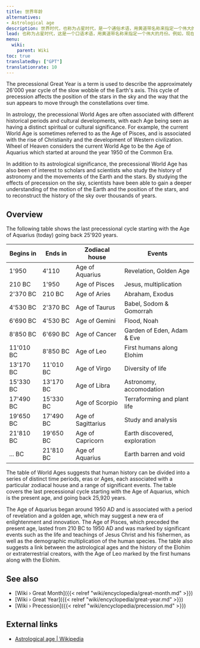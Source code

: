 ```yaml
---
title: 世界年龄
alternatives:
- Astrological age
description: 世界时代，也称为占星时代，是一个通俗术语，用黄道带名称来指定一个伟大的月份。例如，现在，我们正在从双鱼座时代过渡到水瓶座时代。
lead: 也称为占星时代，这是一个口语术语，用黄道带名称来指定一个伟大的月份。例如，现在，我们正在从双鱼座时代过渡到水瓶座时代。
menu:
  wiki:
    parent: Wiki
toc: true
translatedby: ["GPT"]
translationrate: 10
---
```


The precessional Great Year is a term is used to describe the approximately 26'000 year cycle of the slow wobble of the Earth's axis. This cycle of precession affects the position of the stars in the sky and the way that the sun appears to move through the constellations over time.

In astrology, the precessional World Ages are often associated with different historical periods and cultural developments, with each Age being seen as having a distinct spiritual or cultural significance. For example, the current World Age is sometimes referred to as the Age of Pisces, and is associated with the rise of Christianity and the development of Western civilization. Wheel of Heaven considers the current World Age to be the Age of Aquarius which started at around the year 1950 of the Common Era.

In addition to its astrological significance, the precessional World Age has also been of interest to scholars and scientists who study the history of astronomy and the movements of the Earth and the stars. By studying the effects of precession on the sky, scientists have been able to gain a deeper understanding of the motion of the Earth and the position of the stars, and to reconstruct the history of the sky over thousands of years.

## Overview

The following table shows the last precessional cycle starting with the Age of Aquarius (today) going back 25'920 years.

| Begins in | Ends in   | Zodiacal house     | Events                        |
|-----------|-----------|--------------------|-------------------------------|
| 1'950     | 4'110     | Age of Aquarius    | Revelation, Golden Age        |
| 210 BC    | 1'950     | Age of Pisces      | Jesus, multiplication         |
| 2'370 BC  | 210 BC    | Age of Aries       | Abraham, Exodus               |
| 4'530 BC  | 2'370 BC  | Age of Taurus      | Babel, Sodom & Gomorrah       |
| 6'690 BC  | 4'530 BC  | Age of Gemini      | Flood, Noah                   |
| 8'850 BC  | 6'690 BC  | Age of Cancer      | Garden of Eden, Adam & Eve    |
| 11'010 BC | 8'850 BC  | Age of Leo         | First humans along Elohim     |
| 13'170 BC | 11'010 BC | Age of Virgo       | Diversity of life             |
| 15'330 BC | 13'170 BC | Age of Libra       | Astronomy, accomodation       |
| 17'490 BC | 15'330 BC | Age of Scorpio     | Terraforming and plant life   |
| 19'650 BC | 17'490 BC | Age of Sagittarius | Study and analysis            |
| 21'810 BC | 19'650 BC | Age of Capricorn   | Earth discovered, exploration |
| ... BC    | 21'810 BC | Age of Aquarius    | Earth barren and void         |

The table of World Ages suggests that human history can be divided into a series of distinct time periods, eras or Ages, each associated with a particular zodiacal house and a range of significant events. The table covers the last precessional cycle starting with the Age of Aquarius, which is the present age, and going back 25,920 years.

The Age of Aquarius began around 1950 AD and is associated with a period of revelation and a golden age, which may suggest a new era of enlightenment and innovation. The Age of Pisces, which preceded the present age, lasted from 210 BC to 1950 AD and was marked by significant events such as the life and teachings of Jesus Christ and his fishermen, as well as the demographic multiplication of the human species. The table also suggests a link between the astrological ages and the history of the Elohim or extraterrestrial creators, with the Age of Leo marked by the first humans along with the Elohim.

## See also

- [Wiki › Great Month]({{< relref "wiki/encyclopedia/great-month.md" >}})
- [Wiki › Great Year]({{< relref "wiki/encyclopedia/great-year.md" >}})
- [Wiki › Precession]({{< relref "wiki/encyclopedia/precession.md" >}})

## External links

- [Astrological age | Wikipedia](https://en.wikipedia.org/wiki/Astrological_age)
